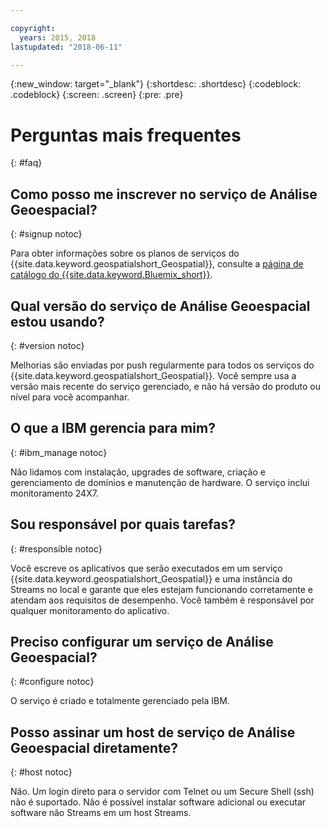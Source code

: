 ```yaml
---

copyright:
  years: 2015, 2018
lastupdated: "2018-06-11"

---
```


<!-- Attribute definitions -->
{:new_window: target="_blank"}
{:shortdesc: .shortdesc}
{:codeblock: .codeblock}
{:screen: .screen}
{:pre: .pre}

# Perguntas mais frequentes
{: #faq}

## Como posso me inscrever no serviço de Análise Geoespacial?
{: #signup notoc}

Para obter informações sobre os planos de serviços do {{site.data.keyword.geospatialshort_Geospatial}}, consulte a [ página de catálogo do {{site.data.keyword.Bluemix_short}}](https://console.ng.bluemix.net/catalog/services/geospatial-analytics).

## Qual versão do serviço de Análise Geoespacial estou usando?
{: #version notoc}

Melhorias são enviadas por push regularmente para todos os serviços do {{site.data.keyword.geospatialshort_Geospatial}}. Você sempre usa a versão mais recente do serviço gerenciado, e não há versão do produto ou nível para você acompanhar.

## O que a IBM gerencia para mim?
{: #ibm_manage notoc}

Não lidamos com instalação, upgrades de software, criação e
gerenciamento de domínios e manutenção de hardware. O serviço inclui monitoramento 24X7.


## Sou responsável por quais tarefas?
{: #responsible notoc}

Você escreve os aplicativos que serão executados em um serviço {{site.data.keyword.geospatialshort_Geospatial}} e uma instância do Streams no local e garante que eles estejam funcionando corretamente e atendam aos requisitos de desempenho. Você também é responsável por qualquer monitoramento do aplicativo.


## Preciso configurar um serviço de Análise Geoespacial?
{: #configure notoc}

O serviço é criado e totalmente gerenciado pela IBM.

## Posso assinar um host de serviço de Análise Geoespacial diretamente?
{: #host notoc}

Não. Um login direto para o servidor com Telnet ou um Secure Shell (ssh) não é suportado. Não é possível instalar software adicional ou executar software não
Streams em um host Streams.

